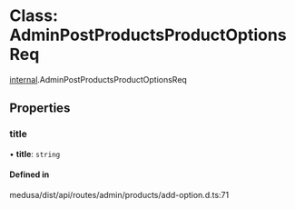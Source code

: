 # Class: AdminPostProductsProductOptionsReq

[internal](../modules/internal-18.md).AdminPostProductsProductOptionsReq

## Properties

### title

• **title**: `string`

#### Defined in

medusa/dist/api/routes/admin/products/add-option.d.ts:71
